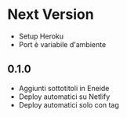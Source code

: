 # Next Version
+ Setup Heroku
+ Port è variabile d'ambiente

## 0.1.0
+ Aggiunti sottotitoli in Eneide
+ Deploy automatici su Netlify
+ Deploy automatici solo con tag